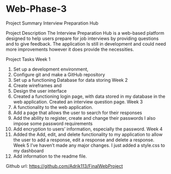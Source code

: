# Web-Phase-3

Project Summary 
Interview Preparation Hub

Project Description
The Interview Preparation Hub is a web-based platform designed to help users prepare for job interviews by providing questions and to give feedback. The application Is still in development and could need more improvements however it does provide the necessities. 

Project Tasks 
Week 1 
1.	Set up a development environment,
2.	Configure git and make a GitHub repository
3.	Set up a functioning Database for data storing 
Week 2
1.	Create wireframes and 
2.	Design the user interface
3.	  Created a functioning login page, with data stored in my database in the web application. Created an interview question page.
Week 3 
1.	A functionality to the web application.
2.	Add a page that allows the user to search for their responses 
3.	Add the ability to register, create and change their passwords I also impose some password requirements
4.	Add encryption to users’ information, especially the password. 
Week 4 
1.	Added the Add, edit, and delete functionality to my application to allow the user to add a response, edit a response and delete a response. 
Week 5 
I’ve haven’t made any major changes. I just added a style.css to my dashboard  
1.	Add information to the readme file. 

Github url: https://github.com/Adrik113/FinalWebProject 

